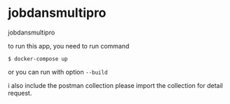 # jobdansmultipro
jobdansmultipro


to run this app,
you need to run command

```
$ docker-compose up
```

or you can run with option ```--build```

i also include the postman collection
please import the collection for detail request.

